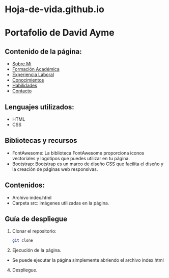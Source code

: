 # Hoja-de-vida.github.io
# Portafolio de David Ayme

## Contenido de la página:

- [Sobre Mí](#sobre-mí)
- [Formación Académica](#formación-académica)
- [Experiencia Laboral](#experiencia-laboral)
- [Conocimientos](#conocimientos)
- [Habilidades](#habilidades)
- [Contacto](#contacto)

## Lenguajes utilizados: 
- HTML
- CSS

## Bibliotecas y recursos
- FontAwesome: La biblioteca FontAwesome proporciona iconos vectoriales y logotipos que puedes utilizar en tu página.
- Bootstrap: Bootstrap es un marco de diseño CSS que facilita el diseño y la creación de páginas web responsivas.

## Contenidos:
- Archivo index.html
- Carpeta src: imágenes utilizadas en la página.

## Guía de despliegue
1. Clonar el repositorio:
   ```bash
   git clone 
   
2. Ejecución de la página.
- Se puede ejecutar la página simplemente abriendo el archivo index.html

4. Despliegue.
